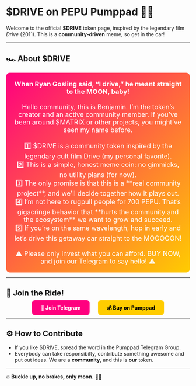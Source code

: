 # $DRIVE on PEPU Pumppad 🚗💨  

Welcome to the official **$DRIVE** token page, inspired by the legendary film *Drive* (2011). This is a **community-driven** meme, so get in the car!  

---

## 🏎️ **About $DRIVE**  

<div style="background: linear-gradient(135deg, #ff007f, #ffcc00); padding: 20px; border-radius: 10px; color: white; text-align: center; font-size: 18px;">
  <strong>When Ryan Gosling said, “I drive,” he meant straight to the MOON, baby!</strong><br><br>
  Hello community, this is Benjamin. I’m the token’s creator and an active community member. If you’ve been around $MATRIX or other projects, you might’ve seen my name before.  
  <br><br>
  1️⃣ $DRIVE is a community token inspired by the legendary cult film Drive (my personal favorite).  
  <br>
  2️⃣ This is a simple, honest meme coin: no gimmicks, no utility plans (for now).  
  <br>
  3️⃣ The only promise is that this is a **real community project**, and we'll decide together how it plays out.  
  <br>
  4️⃣ I’m not here to rugpull people for 700 PEPU. That’s gigacringe behavior that **hurts the community and the ecosystem** we want to grow and succeed.  
  <br>
  5️⃣ If you’re on the same wavelength, hop in early and let’s drive this getaway car straight to the MOOOOON!  
  <br><br>
  ⚠️ Please only invest what you can afford. BUY NOW, and join our Telegram to say hello! ⚠️
</div>

---

## 🔗 **Join the Ride!**  

<div align="center">
  <a href="https://t.me/YOUR_TELEGRAM_LINK" style="background: #ff007f; color: white; padding: 12px 24px; border-radius: 8px; text-decoration: none; font-weight: bold;">🚀 Join Telegram</a>  
  &nbsp;&nbsp;&nbsp;&nbsp;
  <a href="https://pumppad.pepu/YOUR_TOKEN_ADDRESS" style="background: #ffcc00; color: black; padding: 12px 24px; border-radius: 8px; text-decoration: none; font-weight: bold;">💰 Buy on Pumppad</a>
</div>

---

## ⚙️ **How to Contribute**
- If you like $DRIVE, spread the word in the Pumppad Telegram Group. 
- Everybody can take responsibilty, contribute something awesome and put out ideas. We are a **community**, and this is **our** token.
---

🔥 **Buckle up, no brakes, only moon.** 🚗🚀
